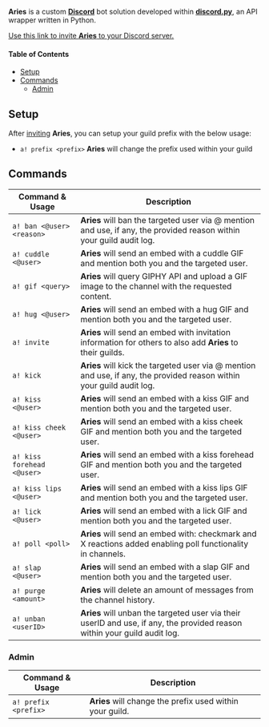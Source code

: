 **Aries** is a custom [**Discord**](https://discord.com/) bot solution developed within [**discord.py**](https://github.com/Rapptz/discord.py), an API wrapper written in Python.

[Use this link to invite **Aries** to your Discord server.](https://discord.com/api/oauth2/authorize?client_id=858724881004232724&permissions=8&scope=bot)

#### Table of Contents
* [Setup](#setup)
* [Commands](#commands)
  * [Admin](#admin)

## Setup
After [inviting](https://discord.com/api/oauth2/authorize?client_id=858724881004232724&permissions=8&scope=bot) **Aries**, you can setup your guild prefix with the below usage:

* `a! prefix <prefix>` **Aries** will change the prefix used within your guild

## Commands

| Command & Usage | Description |
| ------- | ----------- |
| `a! ban <@user> <reason>` | **Aries** will ban the targeted user via @ mention and use, if any, the provided reason within your guild audit log. |
| `a! cuddle <@user>` | **Aries** will send an embed with a cuddle GIF and mention both you and the targeted user. |
| `a! gif <query>` | **Aries** will query GIPHY API and upload a GIF image to the channel with the requested content. |
| `a! hug <@user>` | **Aries** will send an embed with a hug GIF and mention both you and the targeted user. |
| `a! invite` | **Aries** will send an embed with invitation information for others to also add **Aries** to their guilds. |
| `a! kick` | **Aries** will kick the targeted user via @ mention and use, if any, the provided reason within your guild audit log. |
| `a! kiss <@user>` | **Aries** will send an embed with a kiss GIF and mention both you and the targeted user. |
| `a! kiss cheek <@user>` | **Aries** will send an embed with a kiss cheek GIF and mention both you and the targeted user. |
| `a! kiss forehead <@user>` | **Aries** will send an embed with a kiss forehead GIF and mention both you and the targeted user. |
| `a! kiss lips <@user>` | **Aries** will send an embed with a kiss lips GIF and mention both you and the targeted user. |
| `a! lick <@user>` | **Aries** will send an embed with a lick GIF and mention both you and the targeted user. |
| `a! poll <poll>` | **Aries** will send an embed with: checkmark and X reactions added enabling poll functionality in channels. |
| `a! slap <@user>` | **Aries** will send an embed with a slap GIF and mention both you and the targeted user. |
| `a! purge <amount>` | **Aries** will delete an amount of messages from the channel history. |
| `a! unban <userID>` | **Aries** will unban the targeted user via their userID and use, if any, the provided reason within your guild audit log. |


### Admin

| Command & Usage | Description |
| ------- | ----------- |
| `a! prefix <prefix>` | **Aries** will change the prefix used within your guild. |
